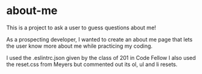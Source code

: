 # about-me
This is a project to ask a user to guess questions about me!

As a prospecting developer, I wanted to create an about me page that lets the user know more about me while practicing my coding. 

I used the .eslintrc.json given by the class of 201 in Code Fellow
I also used the reset.css from Meyers but commented out its ol, ul and li resets.